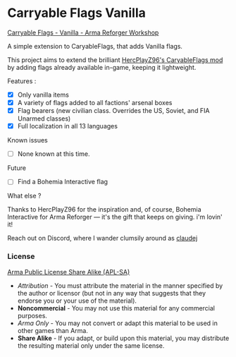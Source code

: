 # Carryable Flags Vanilla


[Carryable Flags - Vanilla - Arma Reforger Workshop](https://reforger.armaplatform.com/workshop/62CA50C50482EA30-CaryableFlags-Vanilla)

A simple extension to CaryableFlags, that adds Vanilla flags.

This project aims to extend the brilliant [HercPlayZ96's CaryableFlags mod](https://reforger.armaplatform.com/workshop/62BF3C345D95EF63-CaryableFlags) by adding flags already available in-game, keeping it lightweight.

Features :
- [x] Only vanilla items
- [x] A variety of flags added to all factions' arsenal boxes
- [x] Flag bearers (new civilian class. Overrides the US, Soviet, and FIA Unarmed classes)
- [x] Full localization in all 13 languages

Known issues
- [ ] None known at this time.


Future
- [ ] Find a Bohemia Interactive flag

What else ?

Thanks to HercPlayZ96 for the inspiration and, of course, Bohemia Interactive for Arma Reforger — it's the gift that keeps on giving. i'm lovin' it!

Reach out on Discord, where I wander clumsily around as [claudej](https://discord.com/users/297081142849568771)



### License
[Arma Public License Share Alike (APL-SA)](https://www.bohemia.net/community/licenses/arma-public-license-share-alike)
- _Attribution_ - You must attribute the material in the manner specified by the author or licensor (but not in any way that suggests that they endorse you or your use of the material).
- **Noncommercial** - You may not use this material for any commercial purposes.
- _Arma Only_ - You may not convert or adapt this material to be used in other games than Arma.
- **Share Alike** - If you adapt, or build upon this material, you may distribute the resulting material only under the same license.